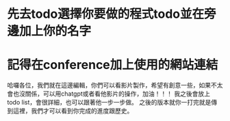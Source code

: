 # 先去todo選擇你要做的程式todo並在旁邊加上你的名字
# 記得在conference加上使用的網站連結
哈囉各位，我們就在這邊編輯，你們可以看影片製作，希望有創意一些，如果不太會也沒關係，可以用chatgpt或者看他影片的操作，加油！！！ 我之後會放上todo list，會很詳細，也可以跟著他一步一步做。 之後的版本就你一打完就是傳到這裡，我們才可以看到你完成的進度跟歷史。
